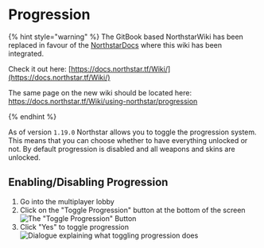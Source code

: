 # Progression

{% hint style="warning" %}
The GitBook based NorthstarWiki has been replaced in favour of the [NorthstarDocs](https://docs.northstar.tf/) where this wiki has been integrated.

Check it out here: [https://docs.northstar.tf/Wiki/](https://docs.northstar.tf/Wiki/)

The same page on the new wiki should be located here: https://docs.northstar.tf/Wiki/using-northstar/progression

{% endhint %}

As of version `1.19.0` Northstar allows you to toggle the progression system.
This means that you can choose whether to have everything unlocked or not.
By default progression is disabled and all weapons and skins are unlocked.

## Enabling/Disabling Progression

1. Go into the multiplayer lobby
2. Click on the "Toggle Progression" button at the bottom of the screen
![The "Toggle Progression" Button](https://github.com/R2Northstar/NorthstarWiki/assets/66967891/baa5791b-226e-4f97-a3ae-f47f1286f436)
3. Click "Yes" to toggle progression
![Dialogue explaining what toggling progression does](https://github.com/R2Northstar/NorthstarWiki/assets/66967891/b7ac692f-fb74-4772-b2f9-f1c1b22719a8)